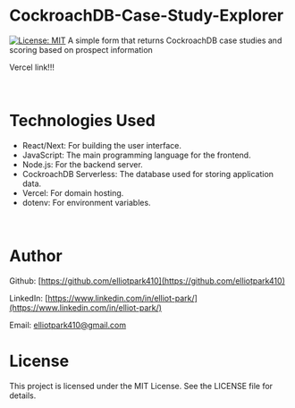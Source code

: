 # CockroachDB-Case-Study-Explorer
[![License: MIT](https://img.shields.io/badge/License-MIT-yellow.svg)](https://opensource.org/licenses/MIT)
A simple form that returns CockroachDB case studies and scoring based on prospect information

Vercel link!!!

<br>

# Technologies Used

* React/Next: For building the user interface.
* JavaScript: The main programming language for the frontend.
* Node.js: For the backend server.
* CockroachDB Serverless: The database used for storing application data.
* Vercel: For domain hosting.
* dotenv: For environment variables.

<br>

# Author

Github: [https://github.com/elliotpark410](https://github.com/elliotpark410)
<br>

LinkedIn: [https://www.linkedin.com/in/elliot-park/](https://www.linkedin.com/in/elliot-park/)
<br>

Email: [elliotpark410@gmail.com](mailto:elliotpark410@gmail.com)
<br>

# License

This project is licensed under the MIT License. See the LICENSE file for details.
